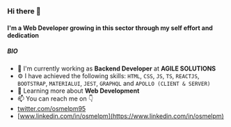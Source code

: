 ### Hi there 👋

#### I'm a Web Developer growing in this sector through my self effort and dedication

##### BIO

- 🏢 I'm currently working as **Backend Developer** at **AGILE SOLUTIONS**
- ⚙️ I have achieved the following skills: `HTML`, `CSS`, `JS`, `TS`, `REACTJS`, `BOOTSTRAP`, `MATERIALUI`, `JEST`, `GRAPHQL` and `APOLLO (CLIENT & SERVER)`
- 🌱 Learning more about **Web Development**
- 📫 You can reach me on 👇
- [twitter.com/osmelpm95](https://twitter.com/osmelpm95) 
- [www.linkedin.com/in/osmelpm](https://www.linkedin.com/in/osmelpm)

